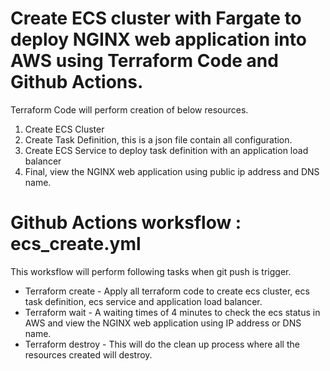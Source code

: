 # Create ECS cluster with Fargate to deploy NGINX web application into AWS using Terraform Code and Github Actions.

Terraform Code will perform creation of below resources.
1. Create ECS Cluster
2. Create Task Definition, this is a json file contain all configuration.
3. Create ECS Service to deploy task definition with an application load balancer
4. Final, view the NGINX web application using public ip address and DNS name.

# Github Actions worksflow : ecs_create.yml
This worksflow will perform following tasks when git push is trigger.

- Terraform create - Apply all terraform code to create ecs cluster, ecs task definition, ecs service and application load balancer.
- Terraform wait - A waiting times of 4 minutes to check the ecs status in AWS and view the NGINX web application using IP address or DNS name.
- Terraform destroy - This will do the clean up process where all the resources created will destroy.

